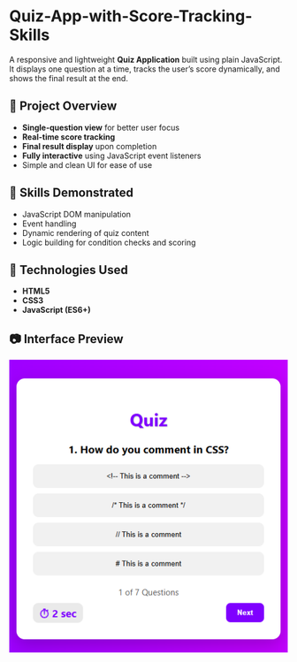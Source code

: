 # Quiz-App-with-Score-Tracking-Skills

A responsive and lightweight **Quiz Application** built using plain JavaScript. It displays one question at a time, tracks the user’s score dynamically, and shows the final result at the end.

## 🎯 Project Overview

* **Single-question view** for better user focus
* **Real-time score tracking**
* **Final result display** upon completion
* **Fully interactive** using JavaScript event listeners
* Simple and clean UI for ease of use

## 🔧 Skills Demonstrated

* JavaScript DOM manipulation
* Event handling
* Dynamic rendering of quiz content
* Logic building for condition checks and scoring

## 🚀 Technologies Used

* **HTML5**
* **CSS3**
* **JavaScript (ES6+)**

## 📷 Interface Preview

![alt](https://github.com/fizzaaliawan/Quiz-App-with-Score-Tracking-Skills/blob/0fac5a07b8f89fecdc3861eb857701bb89bdf056/1.PNG)



